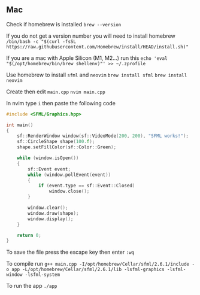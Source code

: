 ## Mac

Check if homebrew is installed
```brew --version```

If you do not get a version number you will need to install homebrew
```/bin/bash -c "$(curl -fsSL https://raw.githubusercontent.com/Homebrew/install/HEAD/install.sh)"```

If you are a mac with Apple Silicon (M1, M2...) run this
```echo 'eval "$(/opt/homebrew/bin/brew shellenv)"' >> ~/.zprofile```

Use homebrew to install `sfml` and `neovim`
```brew install sfml```
```brew install neovim```

Create then edit `main.cpp`
```nvim main.cpp```

In nvim type `i` then paste the following code

```cpp
#include <SFML/Graphics.hpp>

int main()
{
    sf::RenderWindow window(sf::VideoMode(200, 200), "SFML works!");
    sf::CircleShape shape(100.f);
    shape.setFillColor(sf::Color::Green);

    while (window.isOpen())
    {
        sf::Event event;
        while (window.pollEvent(event))
        {
            if (event.type == sf::Event::Closed)
                window.close();
        }

        window.clear();
        window.draw(shape);
        window.display();
    }

    return 0;
}
```

To save the file press the escape key then enter `:wq`

To compile run
```g++ main.cpp -I/opt/homebrew/Cellar/sfml/2.6.1/include -o app -L/opt/homebrew/Cellar/sfml/2.6.1/lib -lsfml-graphics -lsfml-window -lsfml-system```

To run the app
```./app```

